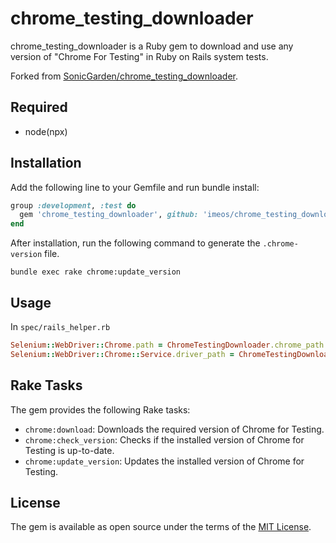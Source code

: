 # chrome_testing_downloader

chrome_testing_downloader is a Ruby gem to download and use any version of "Chrome For Testing" in Ruby on Rails system tests.

Forked from [SonicGarden/chrome_testing_downloader](https://github.com/SonicGarden/chrome_testing_downloader).

## Required

- node(npx)

## Installation

Add the following line to your Gemfile and run bundle install:


```ruby
group :development, :test do
  gem 'chrome_testing_downloader', github: 'imeos/chrome_testing_downloader'
end
```

After installation, run the following command to generate the `.chrome-version` file.

```
bundle exec rake chrome:update_version
```

## Usage

In `spec/rails_helper.rb`
```ruby
Selenium::WebDriver::Chrome.path = ChromeTestingDownloader.chrome_path
Selenium::WebDriver::Chrome::Service.driver_path = ChromeTestingDownloader.chromedriver_path
```

## Rake Tasks

The gem provides the following Rake tasks:

- `chrome:download`: Downloads the required version of Chrome for Testing.
- `chrome:check_version`: Checks if the installed version of Chrome for Testing is up-to-date.
- `chrome:update_version`: Updates the installed version of Chrome for Testing.

## License

The gem is available as open source under the terms of the [MIT License](https://opensource.org/licenses/MIT).